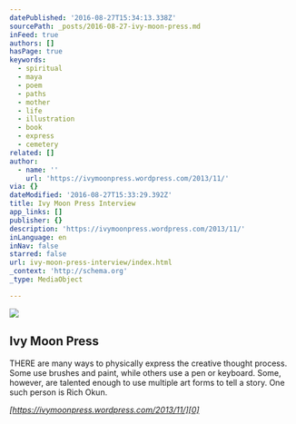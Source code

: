 ```yaml
---
datePublished: '2016-08-27T15:34:13.338Z'
sourcePath: _posts/2016-08-27-ivy-moon-press.md
inFeed: true
authors: []
hasPage: true
keywords:
  - spiritual
  - maya
  - poem
  - paths
  - mother
  - life
  - illustration
  - book
  - express
  - cemetery
related: []
author:
  - name: ''
    url: 'https://ivymoonpress.wordpress.com/2013/11/'
via: {}
dateModified: '2016-08-27T15:33:29.392Z'
title: Ivy Moon Press Interview
app_links: []
publisher: {}
description: 'https://ivymoonpress.wordpress.com/2013/11/'
inLanguage: en
inNav: false
starred: false
url: ivy-moon-press-interview/index.html
_context: 'http://schema.org'
_type: MediaObject

---
```

![](https://the-grid-user-content.s3-us-west-2.amazonaws.com/51508bcd-e90a-4c72-896b-13aac85675f3.jpg)

<article style=""><h1>Ivy Moon Press</h1><p>THERE are many ways to physically express the creative thought process. Some use brushes and paint, while others use a pen or keyboard. Some, however, are talented enough to use multiple art forms to tell a story. One such person is Rich Okun.</p></article>

_[https://ivymoonpress.wordpress.com/2013/11/][0]_

[0]: https://ivymoonpress.wordpress.com/2013/11/